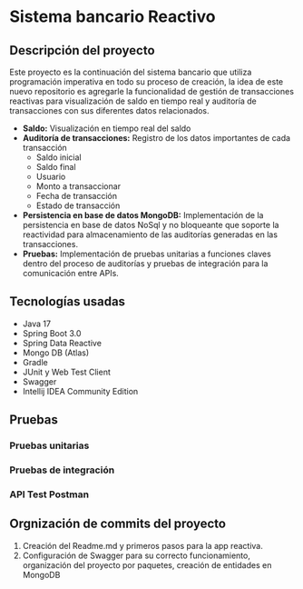 # Sistema bancario Reactivo
## Descripción del proyecto
Este proyecto es la continuación del sistema bancario que utiliza programación imperativa en todo su proceso de creación,
la idea de este nuevo repositorio es agregarle la funcionalidad de gestión de transacciones reactivas para visualización 
de saldo en tiempo real y auditoría de transacciones con sus diferentes datos relacionados.

- **Saldo:** Visualización en tiempo real del saldo
- **Auditoría de transacciones:** Registro de los datos importantes de cada transacción
    - Saldo inicial
    - Saldo final
    - Usuario
    - Monto a transaccionar
    - Fecha de transacción
    - Estado de transacción
- **Persistencia en base de datos MongoDB:** Implementación de la persistencia en base de datos NoSql y no bloqueante que soporte la    reactividad para almacenamiento de las auditorías generadas en las transacciones.
- **Pruebas:** Implementación de pruebas unitarias a funciones claves dentro del proceso de auditorías y pruebas de integración para la comunicación entre APIs.

## Tecnologías usadas
- Java 17
- Spring Boot 3.0
- Spring Data Reactive
- Mongo DB (Atlas)
- Gradle
- JUnit y Web Test Client
- Swagger
- Intellij IDEA Community Edition

## Pruebas
### Pruebas unitarias

### Pruebas de integración

### API Test Postman

## Orgnización de commits del proyecto
1. Creación del Readme.md y primeros pasos para la app reactiva.
2. Configuración de Swagger para su correcto funcionamiento, organización del proyecto por paquetes, creación de entidades en MongoDB
